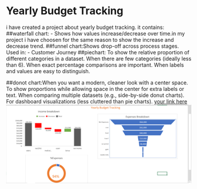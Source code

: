 # Yearly Budget Tracking
i have created a project about yearly budget tracking. it contains:
##waterfall chart: - Shows how values increase/decrease over time.in my project i have choosen for the same reason to show the increase and decrease trend.
##funnel chart:Shows drop-off across process stages. 
Used in: - Customer Journey
##piechart: To show the relative proportion of different categories in a dataset.
When there are few categories (ideally less than 6).
When exact percentage comparisons are important.
When labels and values are easy to distinguish.


##donot chart:When you want a modern, cleaner look with a center space.
To show proportions while allowing space in the center for extra labels or text.
When comparing multiple datasets (e.g., side-by-side donut charts).
For dashboard visualizations (less cluttered than pie charts).
[your link here](https://github.com/binitabudhathoki/Excel-Projects/blob/547ebd5a52843b6b6feca16d1ef7b15639f77c16/budget%20tracking%20week1.xlsx)
![image alt](https://github.com/binitabudhathoki/Excel-Projects/blob/30b7f02b200a36676ffca3ec0a51be90b21e3315/chart.png)


